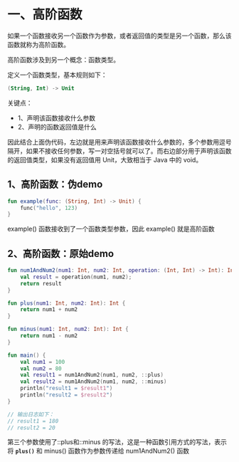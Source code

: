 # 一、高阶函数

如果一个函数接收另一个函数作为参数，或者返回值的类型是另一个函数，那么该函数就称为高阶函数。

高阶函数涉及到另一个概念：函数类型。

定义一个函数类型，基本规则如下：

```kotlin
(String, Int) -> Unit
```

关键点：

* 1、声明该函数接收什么参数
* 2、声明的函数返回值是什么

因此结合上面伪代码，左边就是用来声明该函数接收什么参数的，多个参数用逗号隔开，如果不接收任何参数，写一对空括号就可以了。而右边部分用于声明该函数的返回值类型，如果没有返回值用 Unit，大致相当于 Java 中的 void。

## 1、高阶函数：伪demo

```kotlin
fun example(func: (String, Int) -> Unit) {
    func("hello", 123)
}
```

example() 函数接收到了一个函数类型参数，因此 example() 就是高阶函数

## 2、高阶函数：原始demo

```kotlin
fun num1AndNum2(num1: Int, num2: Int, operation: (Int, Int) -> Int): Int {
    val result = operation(num1, num2);
    return result
}

fun plus(num1: Int, num2: Int): Int {
    return num1 + num2
}

fun minus(num1: Int, num2: Int): Int {
    return num1 - num2
}

fun main() {
    val num1 = 100
    val num2 = 80
    val result1 = num1AndNum2(num1, num2, ::plus)
    val result2 = num1AndNum2(num1, num2, ::minus)
    println("result1 = $result1")
    println("result2 = $result2")
}

// 输出日志如下：
// result1 = 180
// result2 = 20
```

第三个参数使用了::plus和::minus 的写法，这是一种函数引用方式的写法，表示将 **`plus()`** 和 minus() 函数作为参数传递给 num1AndNum2() 函数